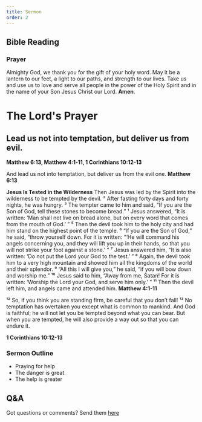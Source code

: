 ```yaml
---
title: Sermon 
order: 2
---
```


## Bible Reading

### Prayer
Almighty God, we thank you for the gift of your holy word. May it be a lantern to our feet, a light to our paths, and strength to our lives. Take us and use us to love and serve all people in the power of the Holy Spirit and in the name of your Son Jesus Christ our Lord. **Amen**.

# The Lord's Prayer
## Lead us not into temptation, but deliver us from evil.


**Matthew 6:13, Matthew 4:1-11, 1 Corinthians 10:12-13**

And lead us not into temptation,
but deliver us from the evil one.
**Matthew 6:13**


**Jesus Is Tested in the Wilderness**
Then Jesus was led by the Spirit into the wilderness to be tempted by the devil. ² After fasting forty days and forty nights, he was hungry. ³ The tempter came to him and said, “If you are the Son of God, tell these stones to become bread.”
¹ Jesus answered, “It is written: ‘Man shall not live on bread alone, but on every word that comes from the mouth of God.’ ”
⁵ Then the devil took him to the holy city and had him stand on the highest point of the temple. ⁶ “If you are the Son of God,” he said, “throw yourself down. For it is written:
“‘He will command his angels concerning you,
and they will lift you up in their hands,
so that you will not strike your foot against a stone.’ ”
⁷ Jesus answered him, “It is also written: ‘Do not put the Lord your God to the test.’ ”
⁸ Again, the devil took him to a very high mountain and showed him all the kingdoms of the world and their splendor. ⁹ “All this I will give you,” he said, “if you will bow down and worship me.”
¹⁰ Jesus said to him, “Away from me, Satan! For it is written: ‘Worship the Lord your God, and serve him only.’ ”
¹¹ Then the devil left him, and angels came and attended him.
**Matthew 4:1-11**


¹² So, if you think you are standing firm, be careful that you don’t fall! ¹³ No temptation has overtaken you except what is common to mankind. And God is faithful; he will not let you be tempted beyond what you can bear. But when you are tempted, he will also provide a way out so that you can endure it.

**1 Corinthians 10:12-13**



### Sermon Outline
- Praying for help
- The danger is great
- The help is greater 



## Q&A
Got questions or comments? Send them [here](https://tinyurl.com/SGHACQuestionsAnswers)
